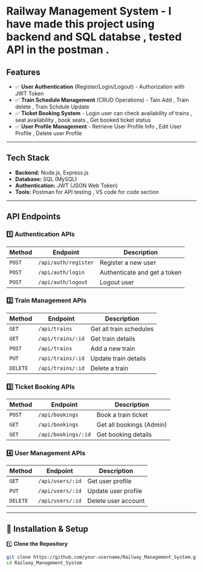 # Railway Management System - I have made this project using backend and SQL databse ,  tested API in the postman . 



##  Features
- ✅ **User Authentication** (Register/Login/Logout) -  Authorization with JWT Token 
- ✅ **Train Schedule Management** (CRUD Operations) - Tain Add , Train delete , Train Schdule Update 
- ✅ **Ticket Booking System**  - Login user can check availability of trains , seat availability , book seats , Get booked ticket status 
- ✅ **User Profile Management** - Retrieve User Profile Info  , Edit User Profile , Delete user Profile 


---

##  Tech Stack
- **Backend:** Node.js, Express.js
- **Database:** SQL (MySQL)
- **Authentication:** JWT (JSON Web Token)
- **Tools:** Postman for API testing , VS code for code section 

---

##  API Endpoints

### **1️⃣ Authentication APIs**
| Method | Endpoint              | Description |
|--------|----------------------|-------------|
| `POST` | `/api/auth/register` | Register a new user |
| `POST` | `/api/auth/login`    | Authenticate and get a token |
| `POST` | `/api/auth/logout`   | Logout user |

### **2️⃣ Train Management APIs**
| Method | Endpoint           | Description |
|--------|-------------------|-------------|
| `GET`  | `/api/trains`     | Get all train schedules |
| `GET`  | `/api/trains/:id` | Get train details |
| `POST` | `/api/trains`     | Add a new train |
| `PUT`  | `/api/trains/:id` | Update train details |
| `DELETE` | `/api/trains/:id` | Delete a train |

### **3️⃣ Ticket Booking APIs**
| Method | Endpoint         | Description |
|--------|-----------------|-------------|
| `POST` | `/api/bookings` | Book a train ticket |
| `GET`  | `/api/bookings` | Get all bookings (Admin) |
| `GET`  | `/api/bookings/:id` | Get booking details |


### **4️⃣ User Management APIs**
| Method | Endpoint         | Description |
|--------|-----------------|-------------|
| `GET`  | `/api/users/:id` | Get user profile |
| `PUT`  | `/api/users/:id` | Update user profile |
| `DELETE` | `/api/users/:id` | Delete user account |



---

## 🚀 Installation & Setup

1️⃣ **Clone the Repository**
```sh
git clone https://github.com/your-username/Railway_Management_System.git
cd Railway_Management_System
